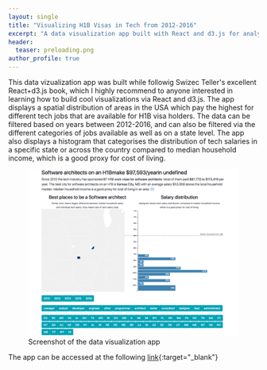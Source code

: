 ```yaml
---
layout: single
title: "Visualizing H1B Visas in Tech from 2012-2016"
excerpt: "A data visualization app built with React and d3.js for analyzing H1B visas in tech in the USA."
header:
  teaser: preloading.png
author_profile: true
---
```


This data vizualization app was built while followig Swizec Teller's
excellent React+d3.js book, which I highly recommend to anyone interested in
learning how to build cool visualizations via React and d3.js. The app
displays a spatial distribution of areas in the USA which pay the highest for 
different tech jobs that are available for H1B visa holders. The data can be 
filtered based on years between 2012-2016, and can also be filtered via the 
different categories of jobs available as well as on a state level. 
The app also displays a histogram that categorises the distribution of tech
salaries in a specific state or across the country compared to median household
income, which is a good proxy for cost of living. 

<figure>
  <img src="/images/h1bviz.png" alt="Screeshot of the Data Visualization App">
  <figcaption>Screenshot of the data visualization app</figcaption>
</figure>     

The app can be accessed at the following [link](http://usmankhaliq.com/Data-Visualization-H1B-Visas-in-USA/){:target="_blank"}